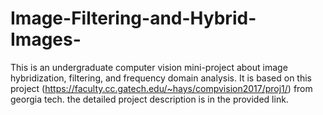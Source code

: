# Image-Filtering-and-Hybrid-Images-
This is an undergraduate computer vision mini-project about image hybridization, filtering, and frequency domain analysis. It is based on this project  (https://faculty.cc.gatech.edu/~hays/compvision2017/proj1/) from georgia tech. the detailed project description is in the provided link.

